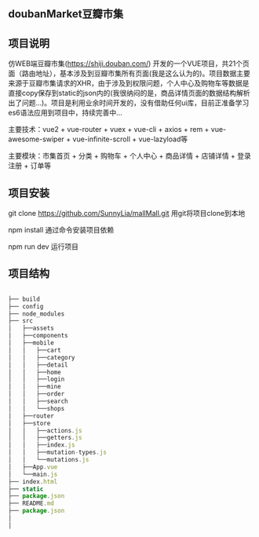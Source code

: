 ## doubanMarket豆瓣市集

## 项目说明

仿WEB端豆瓣市集(https://shiji.douban.com/) 开发的一个VUE项目，共21个页面（路由地址），基本涉及到豆瓣市集所有页面(我是这么认为的)。项目数据主要来源于豆瓣市集请求的XHR，由于涉及到权限问题，个人中心及购物车等数据是直接copy保存到static的json内的(我很纳闷的是，商品详情页面的数据结构解析出了问题...)。项目是利用业余时间开发的，没有借助任何ui库，目前正准备学习es6语法应用到项目中，持续完善中...

主要技术：vue2 + vue-router + vuex + vue-cli + axios + rem + vue-awesome-swiper + vue-infinite-scroll + vue-lazyload等

主要模块：市集首页 + 分类 + 购物车 + 个人中心 + 商品详情 + 店铺详情 + 登录注册 + 订单等

## 项目安装

git clone https://github.com/SunnyLia/mallMall.git  用git将项目clone到本地

npm install                                         通过命令安装项目依赖

npm run dev                                         运行项目

## 项目结构
```javascript

├── build 
├── config  
├── node_modules
├── src
│   ├──assets
│   ├──components
│   ├──mobile
│   │   ├──cart
│   │   ├──category
│   │   ├──detail
│   │   ├──home
│   │   ├──login
│   │   ├──mine
│   │   ├──order
│   │   ├──search
│   │   └──shops
│   ├──router
│   ├──store
│   │   ├──actions.js
│   │   ├──getters.js
│   │   ├──index.js
│   │   ├──mutation-types.js
│   │   └──mutations.js
│   ├──App.vue
│   └──main.js
├── index.html
├── static
├── package.json
├── README.md
├── package.json
│ 
│ 
```
